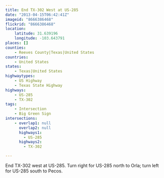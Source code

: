 ```yaml
---
title: End TX-302 West at US-285
date: "2013-04-15T06:42:41Z"
imageid: "8666386468"
flickrid: "8666386468"
location:
    latitude: 31.639196
    longitude: -103.643791
places: []
counties:
    - Reeves County|Texas|United States
countries:
    - United States
states:
    - Texas|United States
highwaytypes:
    - US Highway
    - Texas State Highway
highways:
    - US-285
    - TX-302
tags:
    - Intersection
    - Big Green Sign
intersections:
    - overlap1: null
      overlap2: null
      highways1:
        - US-285
      highways2:
        - TX-302

---
```

End TX-302 west at US-285.  Turn right for US-285 north to Orla; turn left for US-285 south to Pecos.